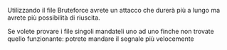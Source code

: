Utilizzando il file Bruteforce avrete un attacco che durerà più a lungo ma avrete più possibilità di riuscita.

Se volete provare i file singoli mandateli uno ad uno finche non trovate quello funzionante: potrete mandare il segnale più velocemente
